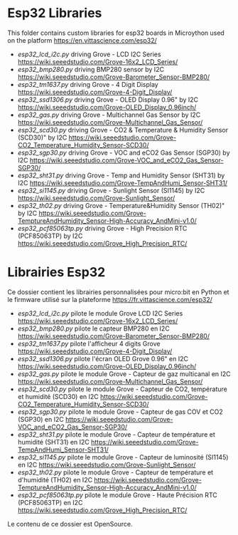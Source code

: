 # Esp32 Libraries
This folder contains custom libraries for esp32 boards in Microython used on the platform https://en.vittascience.com/esp32/

* _esp32_lcd_i2c.py_ driving Grove - LCD I2C Series https://wiki.seeedstudio.com/Grove-16x2_LCD_Series/
* _esp32_bmp280.py_ driving BMP280 sensor by I2C https://wiki.seeedstudio.com/Grove-Barometer_Sensor-BMP280/
* _esp32_tm1637.py_ driving Grove - 4 Digit Display https://wiki.seeedstudio.com/Grove-4-Digit_Display/
* _esp32_ssd1306.py_ driving Grove - OLED Display 0.96" by I2C https://wiki.seeedstudio.com/Grove-OLED_Display_0.96inch/
* _esp32_gas.py_ driving Grove - Multichannel Gas Sensor by I2C https://wiki.seeedstudio.com/Grove-Multichannel_Gas_Sensor/
* _esp32_scd30.py_ driving Grove - CO2 & Temperature & Humidity Sensor (SCD30)" by I2C https://wiki.seeedstudio.com/Grove-CO2_Temperature_Humidity_Sensor-SCD30/
* _esp32_sgp30.py_ driving Grove - VOC and eCO2 Gas Sensor (SGP30) by I2C https://wiki.seeedstudio.com/Grove-VOC_and_eCO2_Gas_Sensor-SGP30/
* _esp32_sht31.py_ driving Grove - Temp and Humidity Sensor (SHT31) by I2C https://wiki.seeedstudio.com/Grove-TempAndHumi_Sensor-SHT31/
* _esp32_si1145.py_ driving Grove - Sunlight Sensor (SI1145) by I2C https://wiki.seeedstudio.com/Grove-Sunlight_Sensor/
* _esp32_th02.py_ driving Grove - Temperature&Humidity Sensor (TH02)" by I2C https://wiki.seeedstudio.com/Grove-TemptureAndHumidity_Sensor-High-Accuracy_AndMini-v1.0/
* _esp32_pcf85063tp.py_ driving Grove - High Precision RTC (PCF85063TP) by I2C https://wiki.seeedstudio.com/Grove_High_Precision_RTC/

# Librairies Esp32
Ce dossier contient les librairies personnalisées pour micro:bit en Python et le firmware utilisé sur la plateforme https://fr.vittascience.com/esp32/

* _esp32_lcd_i2c.py_ pilote le module Grove LCD I2C Series https://wiki.seeedstudio.com/Grove-16x2_LCD_Series/
* _esp32_bmp280.py_ pilote le capteur BMP280 en I2C https://wiki.seeedstudio.com/Grove-Barometer_Sensor-BMP280/
* _esp32_tm1637.py_ pilote l'afficheur 4 digits Grove https://wiki.seeedstudio.com/Grove-4-Digit_Display/
* _esp32_ssd1306.py_ pilote l'écran OLED Grove 0.96" en I2C https://wiki.seeedstudio.com/Grove-OLED_Display_0.96inch/
* _esp32_gas.py_ pilote le module Grove - Capteur de gaz multicanal en I2C https://wiki.seeedstudio.com/Grove-Multichannel_Gas_Sensor/
* _esp32_scd30.py_ pilote le module Grove - Capteur de CO2, température et humidité (SCD30) en I2C https://wiki.seeedstudio.com/Grove-CO2_Temperature_Humidity_Sensor-SCD30/
* _esp32_sgp30.py_ pilote le module Grove - Capteur de gas COV et CO2 (SGP30) en I2C https://wiki.seeedstudio.com/Grove-VOC_and_eCO2_Gas_Sensor-SGP30/
* _esp32_sht31.py_ pilote le module Grove - Capteur de température et humidité (SHT31) en I2C https://wiki.seeedstudio.com/Grove-TempAndHumi_Sensor-SHT31/
* _esp32_si1145.py_ pilote le module Grove - Capteur de luminosité (SI1145) en I2C https://wiki.seeedstudio.com/Grove-Sunlight_Sensor/
* _esp32_th02.py_ pilote le module Grove - Capteur de température et d'humidité (TH02) en I2C https://wiki.seeedstudio.com/Grove-TemptureAndHumidity_Sensor-High-Accuracy_AndMini-v1.0/
* _esp32_pcf85063tp.py_ pilote le module Grove - Haute Précision RTC (PCF85063TP) en I2C https://wiki.seeedstudio.com/Grove_High_Precision_RTC/

Le contenu de ce dossier est OpenSource.
